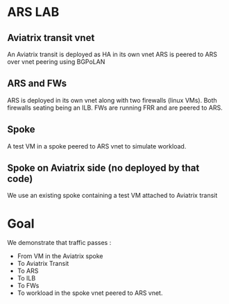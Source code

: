 # ARS LAB

## Aviatrix transit vnet
An Aviatrix transit is deployed as HA in its own vnet
ARS is peered to ARS over vnet peering using BGPoLAN

## ARS and FWs
ARS is deployed in its own vnet along with two firewalls (linux VMs). Both firewalls seating being an ILB.
FWs are running FRR and are peered to ARS.

## Spoke
A test VM in a spoke peered to ARS vnet to simulate workload.

## Spoke on Aviatrix side (no deployed by that code)
We use an existing spoke containing a test VM attached to Aviatrix transit

# Goal
We demonstrate that traffic passes :
- From VM in the Aviatrix spoke
- To Aviatrix Transit
- To ARS
- To ILB
- To FWs
- To workload in the spoke vnet peered to ARS vnet.